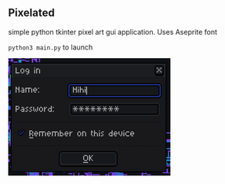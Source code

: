 ## Pixelated
simple python tkinter pixel art gui application. Uses Aseprite font

`python3 main.py` to launch  

![sample](./img/sample.png)
